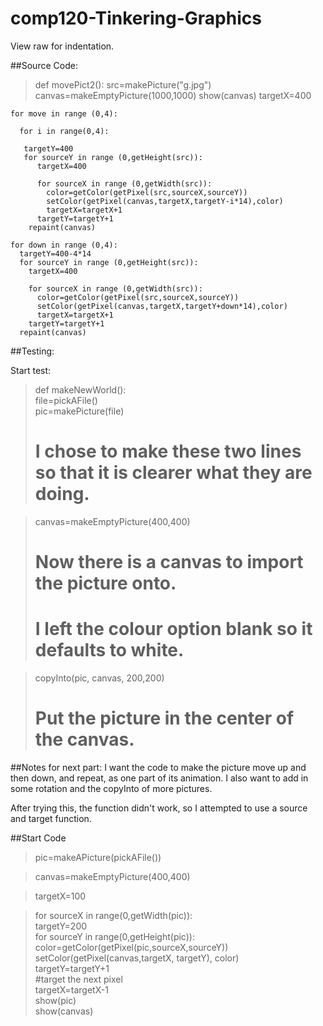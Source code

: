 # comp120-Tinkering-Graphics
View raw for indentation.

##Source Code:
  
  > def movePict2():
    src=makePicture("g.jpg")
    canvas=makeEmptyPicture(1000,1000)
    show(canvas)
    targetX=400

    for move in range (0,4):
  
      for i in range(0,4):

       targetY=400   
       for sourceY in range (0,getHeight(src)):
          targetX=400
      
          for sourceX in range (0,getWidth(src)):
            color=getColor(getPixel(src,sourceX,sourceY))
            setColor(getPixel(canvas,targetX,targetY-i*14),color)
            targetX=targetX+1
          targetY=targetY+1
        repaint(canvas)
    
    for down in range (0,4):
      targetY=400-4*14
      for sourceY in range (0,getHeight(src)):
        targetX=400
      
        for sourceX in range (0,getWidth(src)):
          color=getColor(getPixel(src,sourceX,sourceY))
          setColor(getPixel(canvas,targetX,targetY+down*14),color)
          targetX=targetX+1
        targetY=targetY+1
      repaint(canvas)

##Testing:

Start test:

>def makeNewWorld():  
 >  file=pickAFile()  
 >  pic=makePicture(file)  
 >  # I chose to make these two lines so that it is clearer what they are doing.  
  
>   canvas=makeEmptyPicture(400,400)  
>   # Now there is a canvas to import the picture onto.  
>   # I left the colour option blank so it defaults to white.  
  
>   copyInto(pic, canvas, 200,200)  
>   # Put the picture in the center of the canvas.
  
##Notes for next part:
I want the code to make the picture move up and then down, and repeat, as one part of its animation.
I also want to add in some rotation and the copyInto of more pictures.

After trying this, the function didn't work, so I attempted to use a source and target function.

##Start Code
>pic=makeAPicture(pickAFile())  

>canvas=makeEmptyPicture(400,400)  

>targetX=100  

>for sourceX in range(0,getWidth(pic)):  
> targetY=200  
> for sourceY in range(0,getHeight(pic)):  
>  color=getColor(getPixel(pic,sourceX,sourceY)) 
>  setColor(getPixel(canvas,targetX, targetY), color)  
>  targetY=targetY+1  
> #target the next pixel  
> targetX=targetX-1  
>show(pic)  
>show(canvas)  
